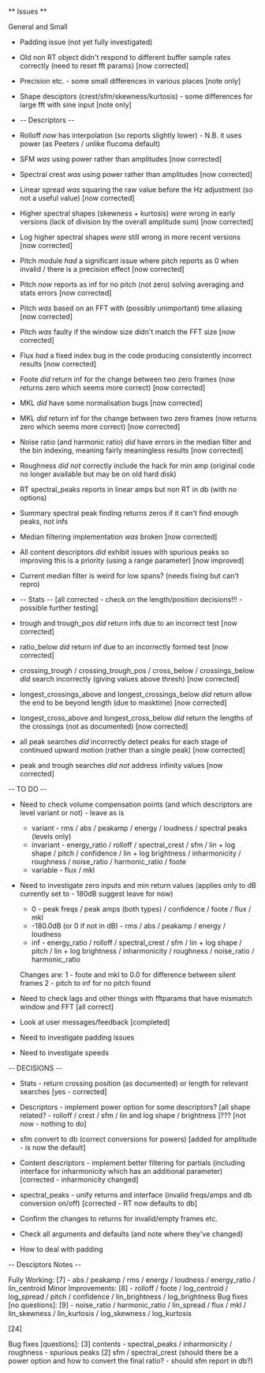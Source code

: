 ** Issues **

General and Small

* Padding issue (not yet fully investigated)
* Old non RT object didn't respond to different buffer sample rates correctly (need to reset fft params) [now corrected]
* Precision etc. - some small differences in various places [note only]
* Shape desciptors (crest/sfm/skewness/kurtosis) - some differences for large fft with sine input [note only]

* -- Descriptors --

* Rolloff *now* has interpolation (so reports slightly lower) - N.B. it uses power (as Peeters / unlike flucoma default)
* SFM *was* using power rather than amplitudes [now corrected]
* Spectral crest *was* using power rather than amplitudes [now corrected]

* Linear spread *was* squaring the raw value before the Hz adjustment (so not a useful value) [now corrected]
* Higher spectral shapes (skewness + kurtosis) *were* wrong in early versions (lack of division by the overall amplitude sum) [now corrected]
* Log higher spectral shapes *were* still wrong in more recent versions [now corrected]

* Pitch module *had* a significant issue where pitch reports as 0 when invalid / there is a precision effect [now corrected]
* Pitch *now* reports as inf for no pitch (not zero) solving averaging and stats errors [now corrected]
* Pitch *was* based on an FFT with (possibly unimportant) time aliasing [now corrected]
* Pitch *was* faulty if the window size didn't match the FFT size [now corrected]

* Flux *had* a fixed index bug in the code producing consistently incorrect results [now corrected]
* Foote *did* return inf for the change between two zero frames (now returns zero which seems more correct) [now corrected]
* MKL *did* have some normalisation bugs [now corrected]
* MKL *did* return inf for the change between two zero frames (now returns zero which seems more correct) [now corrected]

* Noise ratio (and harmonic ratio) *did* have errors in the median filter and the bin indexing, meaning fairly meaningless results [now corrected]

* Roughness *did not* correctly include the hack for min amp (original code no longer available but may be on old hard disk)

* RT spectral_peaks reports in linear amps but non RT in db (with no options)
* Summary spectral peak finding returns zeros if it can't find enough peaks, not infs
* Median filtering implementation *was* broken [now corrected]
* All content descriptors *did* exhibit issues with spurious peaks so improving this is a priority (using a range parameter) [now improved]
* Current median filter is weird for low spans? (needs fixing but can't repro)

*  -- Stats --  [all corrected - check on the length/position decisions!!! - possible further testing]

* trough and trough_pos *did* return infs due to an incorrect test [now corrected]
* ratio_below *did* return inf due to an incorrectly formed test [now corrected]
* crossing_trough / crossing_trough_pos / cross_below / crossings_below *did* search incorrectly (giving values above thresh) [now corrected]
* longest_crossings_above and longest_crossings_below *did* return allow the end to be beyond length (due to masktime) [now corrected]
* longest_cross_above and longest_cross_below *did* return the lengths of the crossings (not as documented) [now corrected]
* all peak searches *did* incorrectly detect peaks for each stage of continued upward motion (rather than a single peak) [now corrected]
* peak and trough searches *did not* address infinity values [now corrected]

-- TO DO --

* Need to check volume compensation points (and which descriptors are level variant or not) - leave as is
  
  - variant - rms / abs / peakamp / energy / loudness / spectral peaks (levels only)
  - invariant - energy_ratio / rolloff / spectral_crest / sfm / lin + log shape / pitch / confidence / lin + log brightness / inharmonicity / roughness / noise_ratio / harmonic_ratio / foote
  - variable - flux / mkl
  
* Need to investigate zero inputs and min return values (applies only to dB currently set to - 180dB suggest leave for now)
  - 0 - peak freqs / peak amps (both types) / confidence / foote / flux / mkl
  - -180.0dB (or 0 if not in dB) - rms / abs / peakamp / energy / loudness
  - inf - energy_ratio / rolloff / spectral_crest / sfm / lin + log shape / pitch  / lin + log brightness / inharmonicity / roughness / noise_ratio / harmonic_ratio

  Changes are:
  1 - foote and mkl to 0.0 for difference between silent frames
  2 - pitch to inf for no pitch found
  
* Need to check lags and other things with fftparams that have mismatch window and FFT [all correct]
* Look at user messages/feedback [completed] 
  
* Need to investigate padding issues

* Need to investigate speeds

-- DECISIONS --

* Stats - return crossing position (as documented) or length for relevant searches [yes - corrected]
* Descriptors - implement power option for some descriptors? [all shape related? - rolloff / crest / sfm / lin and log shape / brightness ]??? [not now - nothing to do]
* sfm convert to db (correct conversions for powers) [added for amplitude - is now the default]
* Content descriptors - implement better filtering for partials (including interface for inharmonicity which has an additional parameter) [corrected - inharmonicity changed]
* spectral_peaks - unify returns and interface (invalid freqs/amps and db conversion on/off) [corrected - RT now defaults to db]

* Confirm the changes to returns for invalid/empty frames etc.
* Check all arguments and defaults (and note where they've changed)
* How to deal with padding


-- Desciptors Notes --

Fully Working:
[7] - abs / peakamp / rms / energy / loudness / energy_ratio / lin_centroid
Minor Improvements:
[8] - rolloff / foote / log_centroid / log_spread / pitch / confidence / lin_brightness / log_brightness
Bug fixes [no questions]:
[9] - noise_ratio / harmonic_ratio / lin_spread / flux / mkl / lin_skewness / lin_kurtosis / log_skewness / log_kurtosis

[24]

Bug fixes [questions]:
[3] contents - spectral_peaks / inharmonicity / roughness - spurious peaks
[2] sfm / spectral_crest (should there be a power option and how to convert the final ratio? - should sfm report in db?)
